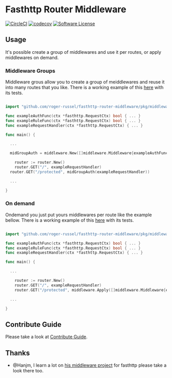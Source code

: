 # Fasthttp Router Middleware

[![CircleCI](https://circleci.com/gh/roger-russel/fasthttp-router-middleware.svg?style=shield)](https://circleci.com/gh/roger-russel/fasthttp-router-middleware) [![codecov](https://codecov.io/gh/roger-russel/fasthttp-router-middleware/branch/master/graph/badge.svg)](https://codecov.io/gh/roger-russel/fasthttp-router-middleware) [![Software License](https://img.shields.io/badge/license-Apache-brightgreen.svg?style=flat-square)](LICENSE.md)

## Usage

It's possible create a group of middlewares and use it per routes, or apply middlewares on demand.

### Middleware Groups

Middleware grous allow you to create a group of meiddlewares and reuse it into many routes that you like.
There is a working example of this [here](https://github.com/roger-russel/fasthttp-router-middleware/blob/master/docs/examples/group) with its tests.

```go

import "github.com/roger-russel/fasthttp-router-middleware/pkg/middleware"

func exampleAuthFunc(ctx *fasthttp.RequestCtx) bool { ... }
func exampleRuleFunc(ctx *fasthttp.RequestCtx) bool { ... }
func exampleRequestHandler(ctx *fasthttp.RequestCtx) { ... }

func main() {

  ...

  midGroupAuth = middleware.New([]middleware.Middleware{exampleAuthFunc, exampleRuleFunc})

	router := router.New()
	router.GET("/", exampleRequestHandler)
  router.GET("/protected", midGroupAuth(exampleRequestHandler))

  ...

}

```

### On demand

Ondemand you just put yours middlewares per route like the example bellow.
There is a working example of this [here](https://github.com/roger-russel/fasthttp-router-middleware/blob/master/docs/examples/ondemand) with its tests.

```go

import "github.com/roger-russel/fasthttp-router-middleware/pkg/middleware"

func exampleAuthFunc(ctx *fasthttp.RequestCtx) bool { ... }
func exampleRuleFunc(ctx *fasthttp.RequestCtx) bool { ... }
func exampleRequestHandler(ctx *fasthttp.RequestCtx) { ... }

func main() {

  ...

	router := router.New()
	router.GET("/", exampleRequestHandler)
	router.GET("/protected", middleware.Apply([]middleware.Middleware{exampleAuthFunc, exampleRuleFunc}, exampleRequestHandler))

  ...

}

```

## Contribute Guide

Please take a look at [Contribute Guide](https://github.com/roger-russel/fasthttp-router-middleware/blob/master/docs/contributing.md).

## Thanks

* @Hanjm, I learn a lot on [his middleware project](https://github.com/hanjm/fasthttpmiddleware) for fasthttp please take a look there too.
